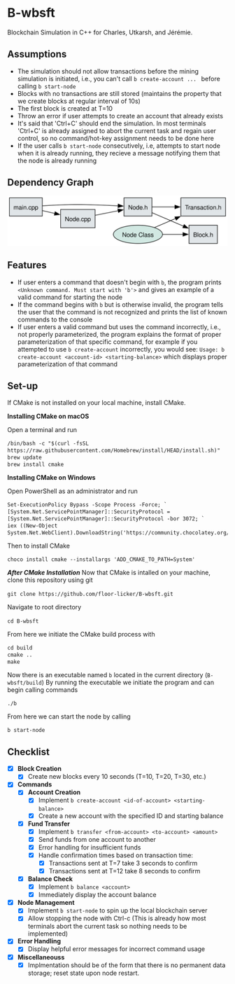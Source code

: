 # B-wbsft
Blockchain Simulation in C++ for Charles, Utkarsh, and Jérémie.


## Assumptions
- The simulation should not allow transactions before the mining simulation is initiated, i.e., you can't call `b create-account ... ` before calling `b start-node`
- Blocks with no transactions are still stored (maintains the property that we create blocks at regular interval of 10s)
- The first block is created at T=10
- Throw an error if user attempts to create an account that already exists
- It's said that 'Ctrl+C' should end the simulation. In most terminals 'Ctrl+C' is already assigned to abort the current task and regain user control, so no command/hot-key assignment needs to be done here
- If the user calls  `b start-node` consecutively, i.e, attempts to start node when it is already running, they recieve a message notifying them that the node is already running

## Dependency Graph


![Dependency Graph](dependency_graph.svg)

## Features
- If user enters a command that doesn't begin with `b`, the program prints `<Unknown command. Must start with 'b'>` and gives an example of a valid command for starting the node
- If the command begins with `b` but is otherwise invalid, the program tells the user that the command is not recognized and prints the list of known commands to the console
- If user enters a valid command but uses the command incorrectly, i.e., not properly parameterized, the program explains the format of proper parameterization of that specific command, for example if 
you attempted to use `b create-account` incorrectly, you would see: `Usage: b create-account <account-id> <starting-balance>` which displays proper parameterization of that command

## Set-up
If CMake is not installed on your local machine, install CMake.

**Installing CMake on macOS**

Open a terminal and run

```
/bin/bash -c "$(curl -fsSL https://raw.githubusercontent.com/Homebrew/install/HEAD/install.sh)"
brew update
brew install cmake
```

**Installing CMake on Windows**

Open PowerShell as an administrator and run 

```
Set-ExecutionPolicy Bypass -Scope Process -Force; `
[System.Net.ServicePointManager]::SecurityProtocol = [System.Net.ServicePointManager]::SecurityProtocol -bor 3072; `
iex ((New-Object System.Net.WebClient).DownloadString('https://community.chocolatey.org/install.ps1'))
```
Then to install CMake

```
choco install cmake --installargs 'ADD_CMAKE_TO_PATH=System'
```

***After CMake Installation***
Now that CMake is intalled on your machine, clone this repository using git

```git clone https://github.com/floor-licker/B-wbsft.git```

Navigate to root directory

```cd B-wbsft```

From here we initiate the CMake build process with

```
cd build
cmake ..
make
```
Now there is an executable named  `b` located in the current directory (`B-wbsft/build`)
By running the executable we initiate the program and can begin calling commands

```
./b
```
From here we can start the node by calling 

```
b start-node
```


## Checklist

- [x] **Block Creation**
  - [x] Create new blocks every 10 seconds (T=10, T=20, T=30, etc.)

- [x] **Commands**
  - [x] **Account Creation**
    - [x] Implement `b create-account <id-of-account> <starting-balance>`
    - [x] Create a new account with the specified ID and starting balance
  - [x] **Fund Transfer**
    - [x] Implement `b transfer <from-account> <to-account> <amount>`
    - [x] Send funds from one account to another
    - [x] Error handling for insufficient funds
    - [x] Handle confirmation times based on transaction time:
      - [x] Transactions sent at T=7 take 3 seconds to confirm
      - [x] Transactions sent at T=12 take 8 seconds to confirm
  - [x] **Balance Check**
    - [x] Implement `b balance <account>`
    - [x] Immediately display the account balance

- [x] **Node Management**
  - [x] Implement `b start-node` to spin up the local blockchain server
  - [x] Allow stopping the node with Ctrl-c (This is already how most terminals abort the current task so nothing needs to be implemented)

- [x] **Error Handling**
  - [x] Display helpful error messages for incorrect command usage

- [x] **Miscellaneouss**
  - [x] Implmentation should be of the form that there is no permanent data storage; reset state upon node restart.
